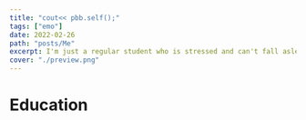```yaml
---
title: "cout<< pbb.self();"
tags: ["emo"]
date: 2022-02-26
path: "posts/Me"
excerpt: I'm just a regular student who is stressed and can't fall asleep every night. I have lots to say to this world, but no one is listening, not because people intended ignoring me, just because I'm not that important, and we all understand that.
cover: "./preview.png"
---
```

# Education
<!-- 
I indeed have three degrees, and let me explain. I\'m a Taiwanese student, and after graduating from Wu-Ling Senior High School, I go to Shanghai Jiao Tong University, University of Michigan Joint Institute (SJTU-UM JI) in China to study Electrical Computer Engineering (ECE). Then I join the dual-degree program and come to University of Michigan (UMich) to study Computer Science, at first at least. I declare my third degree, namely the Honor Math Program of Mathematics, I already , -->
